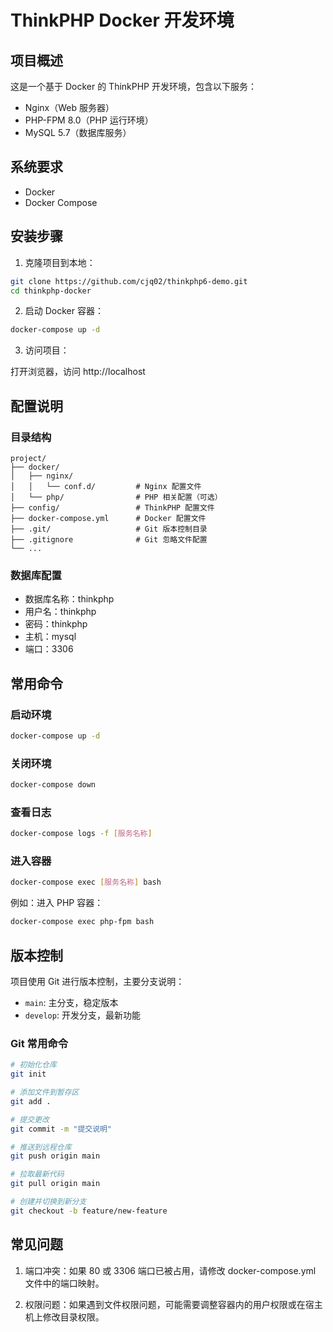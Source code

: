 # ThinkPHP Docker 开发环境

## 项目概述

这是一个基于 Docker 的 ThinkPHP 开发环境，包含以下服务：

- Nginx（Web 服务器）
- PHP-FPM 8.0（PHP 运行环境）
- MySQL 5.7（数据库服务）

## 系统要求

- Docker
- Docker Compose

## 安装步骤

1. 克隆项目到本地：

```bash
git clone https://github.com/cjq02/thinkphp6-demo.git
cd thinkphp-docker
```

2. 启动 Docker 容器：

```bash
docker-compose up -d
```

3. 访问项目：

打开浏览器，访问 http://localhost

## 配置说明

### 目录结构

```
project/
├── docker/
│   ├── nginx/
│   │   └── conf.d/         # Nginx 配置文件
│   └── php/                # PHP 相关配置（可选）
├── config/                 # ThinkPHP 配置文件
├── docker-compose.yml      # Docker 配置文件
├── .git/                   # Git 版本控制目录
├── .gitignore              # Git 忽略文件配置
└── ...
```

### 数据库配置

- 数据库名称：thinkphp
- 用户名：thinkphp
- 密码：thinkphp
- 主机：mysql
- 端口：3306

## 常用命令

### 启动环境

```bash
docker-compose up -d
```

### 关闭环境

```bash
docker-compose down
```

### 查看日志

```bash
docker-compose logs -f [服务名称]
```

### 进入容器

```bash
docker-compose exec [服务名称] bash
```

例如：进入 PHP 容器：

```bash
docker-compose exec php-fpm bash
```

## 版本控制

项目使用 Git 进行版本控制，主要分支说明：

- `main`: 主分支，稳定版本
- `develop`: 开发分支，最新功能

### Git 常用命令

```bash
# 初始化仓库
git init

# 添加文件到暂存区
git add .

# 提交更改
git commit -m "提交说明"

# 推送到远程仓库
git push origin main

# 拉取最新代码
git pull origin main

# 创建并切换到新分支
git checkout -b feature/new-feature
```

## 常见问题

1. 端口冲突：如果 80 或 3306 端口已被占用，请修改 docker-compose.yml 文件中的端口映射。

2. 权限问题：如果遇到文件权限问题，可能需要调整容器内的用户权限或在宿主机上修改目录权限。



